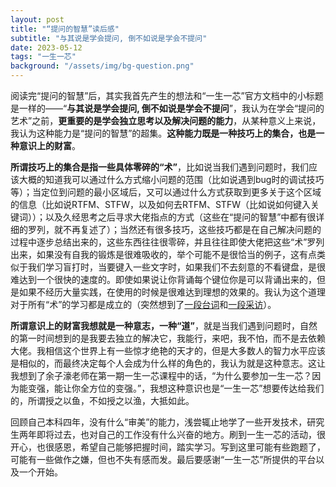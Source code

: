 ```yaml
---
layout: post
title: "“提问的智慧”读后感"
subtitle: "与其说是学会提问, 倒不如说是学会不提问"
date: 2023-05-12
tags: "一生一芯"
background: "/assets/img/bg-question.png"
---
```


阅读完“提问的智慧”后，其实我首先产生的想法和“一生一芯”官方文档中的小标题是一样的——“**与其说是学会提问, 倒不如说是学会不提问**”，我认为在学会“提问的艺术”之前，**更重要的是学会独立思考以及解决问题的能力**，从某种意义上来说，我认为这种能力是“提问的智慧”的超集。**这种能力既是一种技巧上的集合，也是一种意识上的财富**。

**所谓技巧上的集合是指一些具体零碎的“术”**，比如说当我们遇到问题时，我们应该大概的知道我可以通过什么方式缩小问题的范围（比如说遇到bug时的调试技巧等）；当定位到问题的最小区域后，又可以通过什么方式获取到更多关于这个区域的信息（比如说RTFM、STFW，以及如何去RTFM、STFW（比如说如何键入关键词））；以及久经思考之后寻求大佬指点的方式（这些在“提问的智慧”中都有很详细的罗列，就不再复述了）；当然还有很多技巧，这些技巧都是在自己解决问题的过程中逐步总结出来的，这些东西往往很零碎，并且往往即使大佬把这些“术”罗列出来，如果没有自我的锻炼是很难吸收的，举个可能不是很恰当的例子，这有点类似于我们学习盲打时，当要键入一些文字时，如果我们不去刻意的不看键盘，是很难达到一个很快的速度的。即使如果说让你背诵每个键位你是可以背诵出来的，但是如果不经历大量实践，在使用的时候是很难达到理想的效果的。我认为这个道理对于所有“术”的学习都是成立的（突然想到了[一段台词](https://www.bilibili.com/video/BV1Sb411E7ho/?spm_id_from=333.337.search-card.all.click&vd_source=92fe768c78b9a071b7380e6d0ba9f281)和[一段采访](https://www.bilibili.com/video/BV1DW411P7fx?t=1196.5)）。

**所谓意识上的财富我想就是一种意志，一种“道”**，就是当我们遇到问题时，自然的第一时间想到的是我要去独立的解决它，我能行，来吧，我不怕，而不是去依赖大佬。我相信这个世界上有一些惊才绝艳的天才的，但是大多数人的智力水平应该是相似的，而最终决定每个人会成为什么样的角色的，我认为就是这种意志。这让我想到了余子濠老师在第一期一生一芯课程中的话，“为什么要参加一生一芯？因为能变强，能让你全方位的变强。”，我想这种意识也是“一生一芯”想要传达给我们的，所谓授之以鱼，不如授之以渔，大抵如此。

回顾自己本科四年，没有什么“审美”的能力，浅尝辄止地学了一些开发技术，研究生两年即将过去，也对自己的工作没有什么兴奋的地方。刷到一生一芯的活动，很开心，也很感恩，希望自己能够把握时间，踏实学习。写到这里可能有些跑题了，可能有一些做作之嫌，但也不失有感而发。最后要感谢“一生一芯”所提供的平台以及一个开始。

